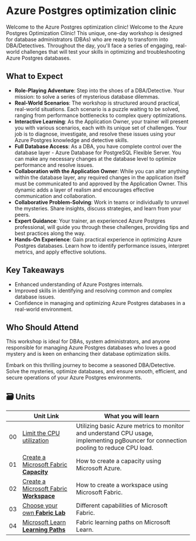 # Azure Postgres optimization clinic

Welcome to the Azure Postgres optimization clinic!
Welcome to the Azure Postgres Optimization Clinic! This unique, one-day workshop is designed for database administrators (DBAs) who are ready to transform into DBA/Detectives. Throughout the day, you'll face a series of engaging, real-world challenges that will test your skills in optimizing and troubleshooting Azure Postgres databases.

## What to Expect
* **Role-Playing Adventure**: Step into the shoes of a DBA/Detective. Your mission: to solve a series of mysterious database dilemmas.
* **Real-World Scenarios**: The workshop is structured around practical, real-world situations. Each scenario is a puzzle waiting to be solved, ranging from performance bottlenecks to complex query optimizations.
* **Interactive Learning**: As the Application Owner, your trainer will present you with various scenarios, each with its unique set of challenges. Your job is to diagnose, investigate, and resolve these issues using your Azure Postgres knowledge and detective skills.
* **Full Database Access**: As a DBA, you have complete control over the database layer - Azure Database for PostgreSQL Flexible Server. You can make any necessary changes at the database level to optimize performance and resolve issues.
* **Collaboration with the Application Owner**: While you can alter anything within the database layer, any required changes in the application itself must be communicated to and approved by the Application Owner. This dynamic adds a layer of realism and encourages effective communication and collaboration.
* **Collaborative Problem-Solving**: Work in teams or individually to unravel the mysteries. Share insights, discuss strategies, and learn from your peers.
* **Expert Guidance**: Your trainer, an experienced Azure Postgres professional, will guide you through these challenges, providing tips and best practices along the way.
* **Hands-On Experience**: Gain practical experience in optimizing Azure Postgres databases. Learn how to identify performance issues, interpret metrics, and apply effective solutions.

## Key Takeaways
* Enhanced understanding of Azure Postgres internals.
* Improved skills in identifying and resolving common and complex database issues.
* Confidence in managing and optimizing Azure Postgres databases in a real-world environment.

## Who Should Attend
This workshop is ideal for DBAs, system administrators, and anyone responsible for managing Azure Postgres databases who loves a good mystery and is keen on enhancing their database optimization skills.

Embark on this thrilling journey to become a seasoned DBA/Detective. Solve the mysteries, optimize databases, and ensure smooth, efficient, and secure operations of your Azure Postgres environments.

## 🗃️ Units

| | Unit Link                                                                                                           | What you will learn                                                  |
| ----- |---------------------------------------------------------------------------------------------------------------------|----------------------------------------------------------------------|
| 00 | [Limit the CPU utilization](./00-getting-started/README.md?WT.mc_id=academic-114547-leestott)                       | Utilizing basic Azure metrics to monitor and understand CPU usage, implementing pgBouncer for connection pooling to reduce CPU load. |
| 01 | [Create a Microsoft Fabric **Capacity**](./01-create-fabric-capacity/README.md?WT.mc_id=academic-114547-leestott)   | How to create a capacity using Microsoft Azure.                      |
| 02 | [Create a Microsoft Fabric **Workspace**](./02-create-fabric-workspace/README.md?WT.mc_id=academic-114547-leestott) | How to create a workspace using Microsoft Fabric.                    |
| 03 | [Choose your own **Fabric Lab**](./03-labs-and-modules/README.md?WT.mc_id=academic-114547-leestott)                 | Different capabilities of Microsoft Fabric.                          |
| 04 | [Microsoft Learn **Learning Paths**](./04-microsoft-learn-resources/README.md?WT.mc_id=academic-114547-leestott)    | Fabric learning paths on Microsoft Learn.                            |


